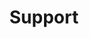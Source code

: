 ---
title: Support
banner:
  title: Kunden-Support
  content: Unser ServiceDesk-Team aus ausgebildeten und zertifizierten Consultants wird sich mit Ihnen in Verbindung setzen.
  bg_image: images/uploads/charlesdeluvio-Lks7vei-eAg-unsplash.jpg

linke_box:
  img: "images/sidebar/telephone.png"
  headline: "IT-Service"
  copy: "Sie benötigen Support für Ihre Full-Managed Lösung oder möchten Unterstützung für Ihre IT-Infrastruktur. Kontaktieren Sie uns bitte über folgende Wege."
  headlineservice: "IT-Service E-Mail für Vertragskunden:"
  servicevertragskundenemail: "servicedeskVertragskunden@dpx.de"
  serviceemailHeadline: "IT-Service E-Mail:"
  serviceemail: "servicedesk@dpx.de"
  servicetelHeadline: "IT-Service Hotline:"
  servicetel: "+49 69 5308 439 20"
  buttons:
    - name: "Lorem Ispum 1"
      link: "contact"
    - name: "Lorem Ispum 2"
      link: "contact"
    - name: "Lorem Ispum 3"
      link: "contact"

rechte_box:
  img: "images/sidebar/telephone.png"
  headline: "DPX, DMS, KI-Dienste"
  copy: "Nutzen Sie GODYO P4, DMS oder auch unsere KI-Dienste und etwas funktioniert nicht? Kontaktieren Sie uns bitte über folgende Wege:"
  softwareservicemailHeadline: "Software Service E-Mail:"
  softwareservicemail: "hotline@dpx.de"
  softwareservicetelHeadline: "Software Service Hotline:"
  softwareservicetel: "+49 69 5308 439 20"
  buttons:
    - name: "Zugang zum Support-Portal"
      link: "contact"
---